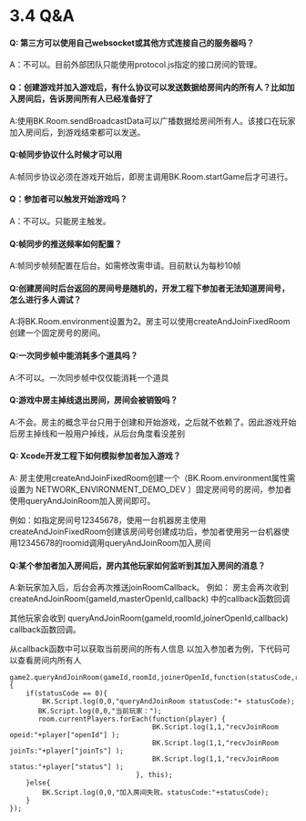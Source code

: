 # 3.4 Q&A

#### Q: 第三方可以使用自己websocket或其他方式连接自己的服务器吗？
A：不可以。目前外部团队只能使用protocol.js指定的接口房间的管理。

#### Q：创建游戏并加入游戏后，有什么协议可以发送数据给房间内的所有人？比如加入房间后，告诉房间所有人已经准备好了
A:使用BK.Room.sendBroadcastData可以广播数据给房间所有人。该接口在玩家加入房间后，到游戏结束都可以发送。

#### Q:帧同步协议什么时候才可以用
A:帧同步协议必须在游戏开始后，即房主调用BK.Room.startGame后才可进行。

#### Q：参加者可以触发开始游戏吗？
A：不可以。只能房主触发。

#### Q:帧同步的推送频率如何配置？
A:帧同步帧频配置在后台。如需修改需申请。目前默认为每秒10帧

#### Q:创建房间时后台返回的房间号是随机的，开发工程下参加者无法知道房间号，怎么进行多人调试？
A:将BK.Room.environment设置为2。房主可以使用createAndJoinFixedRoom创建一个固定房号的房间。

#### Q:一次同步帧中能消耗多个道具吗？
A:不可以。一次同步帧中仅仅能消耗一个道具

#### Q:游戏中房主掉线退出房间，房间会被销毁吗？
A:不会。房主的概念平台只用于创建和开始游戏，之后就不依赖了。因此游戏开始后房主掉线和一般用户掉线，从后台角度看没差别

#### Q: Xcode开发工程下如何模拟参加者加入游戏？
A: 房主使用createAndJoinFixedRoom创建一个（BK.Room.environment属性需设置为 NETWORK_ENVIRONMENT_DEMO_DEV ）固定房间号的房间，参加者使用queryAndJoinRoom加入房间即可。

例如：如指定房间号12345678，使用一台机器房主使用createAndJoinFixedRoom创建该房间号创建成功后，参加者使用另一台机器使用12345678的roomid调用queryAndJoinRoom加入房间


#### Q:某个参加者加入房间后，房内其他玩家如何监听到其加入房间的消息？
A:新玩家加入后，后台会再次推送joinRoomCallback。
例如：
房主会再次收到createAndJoinRoom(gameId,masterOpenId,callback) 中的callback函数回调

其他玩家会收到
queryAndJoinRoom(gameId,roomId,joinerOpenId,callback) callback函数回调。

从callback函数中可以获取当前房间的所有人信息
以加入参加者为例，下代码可以查看房间内所有人

 ```
 game2.queryAndJoinRoom(gameId,roomId,joinerOpenId,function(statusCode,room){
     if(statusCode == 0){
         BK.Script.log(0,0,"queryAndJoinRoom statusCode:"+ statusCode);
        BK.Script.log(0,0,"当前玩家：");
        room.currentPlayers.forEach(function(player) {
                                    BK.Script.log(1,1,"recvJoinRoom opeid:"+player["openId"] );
                                    BK.Script.log(1,1,"recvJoinRoom joinTs:"+player["joinTs"] );
                                    BK.Script.log(1,1,"recvJoinRoom status:"+player["status"] );
                                }, this);
     }else{
         BK.Script.log(0,0,"加入房间失败。statusCode:"+statusCode);
     }
 });
```
